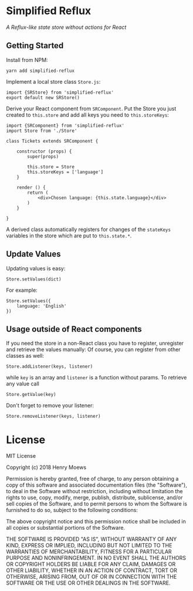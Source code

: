 # Simplified Reflux
_A Reflux-like state store without actions for React_

## Getting Started 
Install from NPM:
    
    yarn add simplified-reflux
    
Implement a local store class `Store.js`:
    
    import {SRStore} from 'simplified-reflux'
    export default new SRStore()
    
Derive your React component from `SRComponent`. 
Put the Store you just created to `this.store` and add all keys you need to `this.storeKeys`:

    import {SRComponent} from 'simplified-reflux'
    import Store from './Store'
     
    class Tickets extends SRComponent {
        
        constructor (props) {
            super(props)
            
            this.store = Store
            this.storeKeys = ['language']
        }
        
        render () {
            return (
                <div>Chosen language: {this.state.language}</div>
            )
        }
       
    }
    
A derived class automatically registers for changes of the `stateKeys` variables in the store
which are put to `this.state.*`.

## Update Values
Updating values is easy:
    
    Store.setValues(dict)
    
For example: 
   
    Store.setValues({
        language: 'English'
    })

## Usage outside of React components

If you need the store in a non-React class you have to register, unregister and retrieve the values manually:
Of course, you can register from other classes as well:

    Store.addListener(keys, listener)
    
while `key` is an array and `listener` is a function without params. To retrieve any value call

    Store.getValue(key)
    
Don't forget to remove your listener:
    
    Store.removeListener(keys, listener)
    
# License

MIT License

Copyright (c) 2018 Henry Moews

Permission is hereby granted, free of charge, to any person obtaining a copy
of this software and associated documentation files (the "Software"), to deal
in the Software without restriction, including without limitation the rights
to use, copy, modify, merge, publish, distribute, sublicense, and/or sell
copies of the Software, and to permit persons to whom the Software is
furnished to do so, subject to the following conditions:

The above copyright notice and this permission notice shall be included in all
copies or substantial portions of the Software.

THE SOFTWARE IS PROVIDED "AS IS", WITHOUT WARRANTY OF ANY KIND, EXPRESS OR
IMPLIED, INCLUDING BUT NOT LIMITED TO THE WARRANTIES OF MERCHANTABILITY,
FITNESS FOR A PARTICULAR PURPOSE AND NONINFRINGEMENT. IN NO EVENT SHALL THE
AUTHORS OR COPYRIGHT HOLDERS BE LIABLE FOR ANY CLAIM, DAMAGES OR OTHER
LIABILITY, WHETHER IN AN ACTION OF CONTRACT, TORT OR OTHERWISE, ARISING FROM,
OUT OF OR IN CONNECTION WITH THE SOFTWARE OR THE USE OR OTHER DEALINGS IN THE
SOFTWARE.
   